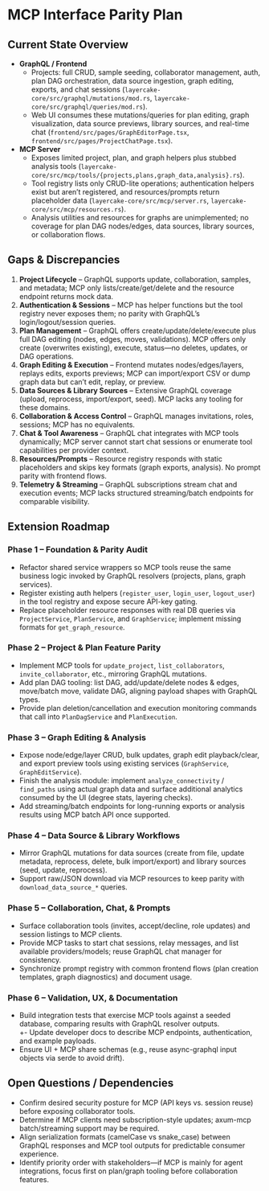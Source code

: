 # MCP Interface Parity Plan

## Current State Overview

- **GraphQL / Frontend**  
  - Projects: full CRUD, sample seeding, collaborator management, auth, plan DAG orchestration, data source ingestion, graph editing, exports, and chat sessions (`layercake-core/src/graphql/mutations/mod.rs`, `layercake-core/src/graphql/queries/mod.rs`).  
  - Web UI consumes these mutations/queries for plan editing, graph visualization, data source previews, library sources, and real-time chat (`frontend/src/pages/GraphEditorPage.tsx`, `frontend/src/pages/ProjectChatPage.tsx`).
- **MCP Server**  
  - Exposes limited project, plan, and graph helpers plus stubbed analysis tools (`layercake-core/src/mcp/tools/{projects,plans,graph_data,analysis}.rs`).  
  - Tool registry lists only CRUD-lite operations; authentication helpers exist but aren’t registered, and resources/prompts return placeholder data (`layercake-core/src/mcp/server.rs`, `layercake-core/src/mcp/resources.rs`).  
  - Analysis utilities and resources for graphs are unimplemented; no coverage for plan DAG nodes/edges, data sources, library sources, or collaboration flows.

## Gaps & Discrepancies

1. **Project Lifecycle** – GraphQL supports update, collaboration, samples, and metadata; MCP only lists/create/get/delete and the resource endpoint returns mock data.  
2. **Authentication & Sessions** – MCP has helper functions but the tool registry never exposes them; no parity with GraphQL’s login/logout/session queries.  
3. **Plan Management** – GraphQL offers create/update/delete/execute plus full DAG editing (nodes, edges, moves, validations). MCP offers only create (overwrites existing), execute, status—no deletes, updates, or DAG operations.  
4. **Graph Editing & Execution** – Frontend mutates nodes/edges/layers, replays edits, exports previews; MCP can import/export CSV or dump graph data but can’t edit, replay, or preview.  
5. **Data Sources & Library Sources** – Extensive GraphQL coverage (upload, reprocess, import/export, seed). MCP lacks any tooling for these domains.  
6. **Collaboration & Access Control** – GraphQL manages invitations, roles, sessions; MCP has no equivalents.  
7. **Chat & Tool Awareness** – GraphQL chat integrates with MCP tools dynamically; MCP server cannot start chat sessions or enumerate tool capabilities per provider context.  
8. **Resources/Prompts** – Resource registry responds with static placeholders and skips key formats (graph exports, analysis). No prompt parity with frontend flows.  
9. **Telemetry & Streaming** – GraphQL subscriptions stream chat and execution events; MCP lacks structured streaming/batch endpoints for comparable visibility.

## Extension Roadmap

### Phase 1 – Foundation & Parity Audit
- Refactor shared service wrappers so MCP tools reuse the same business logic invoked by GraphQL resolvers (projects, plans, graph services).  
- Register existing auth helpers (`register_user`, `login_user`, `logout_user`) in the tool registry and expose secure API-key gating.  
- Replace placeholder resource responses with real DB queries via `ProjectService`, `PlanService`, and `GraphService`; implement missing formats for `get_graph_resource`.

### Phase 2 – Project & Plan Feature Parity
- Implement MCP tools for `update_project`, `list_collaborators`, `invite_collaborator`, etc., mirroring GraphQL mutations.  
- Add plan DAG tooling: list DAG, add/update/delete nodes & edges, move/batch move, validate DAG, aligning payload shapes with GraphQL types.  
- Provide plan deletion/cancellation and execution monitoring commands that call into `PlanDagService` and `PlanExecution`.

### Phase 3 – Graph Editing & Analysis
- Expose node/edge/layer CRUD, bulk updates, graph edit playback/clear, and export preview tools using existing services (`GraphService`, `GraphEditService`).  
- Finish the analysis module: implement `analyze_connectivity` / `find_paths` using actual graph data and surface additional analytics consumed by the UI (degree stats, layering checks).  
- Add streaming/batch endpoints for long-running exports or analysis results using MCP batch API once supported.

### Phase 4 – Data Source & Library Workflows
- Mirror GraphQL mutations for data sources (create from file, update metadata, reprocess, delete, bulk import/export) and library sources (seed, update, reprocess).  
- Support raw/JSON download via MCP resources to keep parity with `download_data_source_*` queries.

### Phase 5 – Collaboration, Chat, & Prompts
- Surface collaboration tools (invites, accept/decline, role updates) and session listings to MCP clients.  
- Provide MCP tasks to start chat sessions, relay messages, and list available providers/models; reuse GraphQL chat manager for consistency.  
- Synchronize prompt registry with common frontend flows (plan creation templates, graph diagnostics) and document usage.

### Phase 6 – Validation, UX, & Documentation
- Build integration tests that exercise MCP tools against a seeded database, comparing results with GraphQL resolver outputs.  
+- Update developer docs to describe MCP endpoints, authentication, and example payloads.  
- Ensure UI + MCP share schemas (e.g., reuse async-graphql input objects via serde to avoid drift).

## Open Questions / Dependencies

- Confirm desired security posture for MCP (API keys vs. session reuse) before exposing collaborator tools.  
- Determine if MCP clients need subscription-style updates; axum-mcp batch/streaming support may be required.  
- Align serialization formats (camelCase vs snake_case) between GraphQL responses and MCP tool outputs for predictable consumer experience.  
- Identify priority order with stakeholders—if MCP is mainly for agent integrations, focus first on plan/graph tooling before collaboration features.
